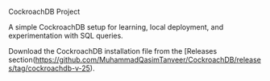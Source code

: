 CockroachDB Project

A simple CockroachDB setup for learning, local deployment, and experimentation with SQL queries.


Download the CockroachDB installation file from the [Releases section(https://github.com/MuhammadQasimTanveer/CockroachDB/releases/tag/cockroachdb-v-25).
